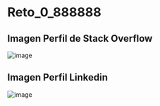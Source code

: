 # Reto_0_888888
## Imagen Perfil de Stack Overflow
![image](https://github.com/user-attachments/assets/801bbfc2-a938-45ea-8d42-217451e4995b)
## Imagen Perfil Linkedin
![image](https://github.com/user-attachments/assets/9eca63f3-cfc2-40a1-a1e1-2fb5f10e99d5)
